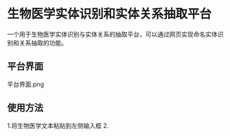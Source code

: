 # 生物医学实体识别和实体关系抽取平台
一个用于生物医学实体识别与实体关系的抽取平台，可以通过网页实现命名实体识别和关系抽取的功能。

## 平台界面
平台界面.png
## 使用方法
1.将生物医学文本粘贴到左侧输入框
2.

